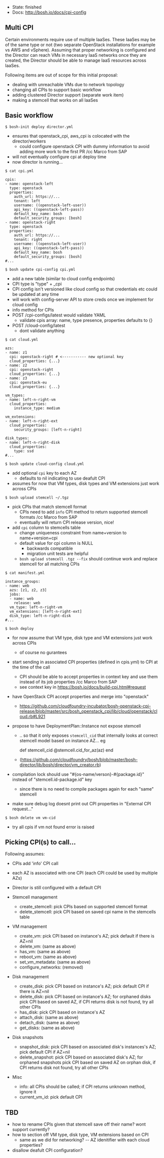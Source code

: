 - State: finished
- Docs: http://bosh.io/docs/cpi-config

## Multi CPI

Certain environments require use of multiple IaaSes. These IaaSes may be of the same type or not (two separate OpenStack installations for example vs AWS and vSphere). Assuming that proper networking is configured and the Director can reach VMs in necessary IaaS networks once they are created, the Director should be able to manage IaaS resources across IaaSes.

Following items are out of scope for this initial proposal:

- dealing with unreachable VMs due to network topology
- changing all CPIs to support basic workflow
- adding clustered Director support (separate work item)
- making a stemcell that works on all IaaSes

## Basic workflow

```
$ bosh-init deploy director.yml
```

- ensures that openstack_cpi, aws_cpi is colocated with the director/workers
  - could configure openstack CPI with dummy information to avoid adding more work to the first PR /cc Marco from SAP
- will not eventually configure cpi at deploy time
- now director is running...

```
$ cat cpi.yml

cpis:
- name: openstack-left
  type: openstack
  properties:
    auth_url: https://...
    tenant: left
    username: ((openstack-left-user))
    api_key: ((openstack-left-pass))
    default_key_name: bosh
    default_security_groups: [bosh]
- name: openstack-right
  type: openstack
  properties:
    auth_url: https://...
    tenant: right
    username: ((openstack-left-user))
    api_key: ((openstack-left-pass))
    default_key_name: bosh
    default_security_groups: [bosh]
#...

$ bosh update cpi-config cpi.yml
```

- add a new table (similar to cloud config endpoints)
- CPI type is "type" + _cpi
- CPI config isn't versioned like cloud config so that credentials etc could be updated at any time
- will work with config-server API to store creds once we implement for cloud config
- info method for CPIs
- POST /cpi-configs/latest would validate YAML
  - validate cpis array: name, type presence, properties defaults to {} 
- POST /cloud-config/latest
  - dont validate anything

```
$ cat cloud.yml

azs:
- name: z1
  cpi: openstack-right # <----------- new optional key
  cloud_properties: {...}
- name: z2
  cpi: openstack-right
  cloud_properties: {...}
- name: z3
  cpi: openstack-eu
  cloud_properties: {...}

vm_types:
- name: left-n-right-vm
  cloud_properties:
    instance_type: medium

vm_extensions:
- name: left-n-right-ext
  cloud_properties:
    security_groups: [left-n-right]

disk_types:
- name: left-n-right-disk
  cloud_properties:
    type: ssd
#...

$ bosh update cloud-config cloud.yml
```

- add optional `cpi` key to each AZ
  - defaults to nil indicating to use deafult CPI
- assumes for now that VM types, disk types and VM extensions just work across CPIs

```
$ bosh upload stemcell ~/.tgz
```

- pick CPIs that match stemcell format
  - CPIs need to add `info` CPI method to return supported stemcell formats /cc Marco from SAP
  - eventually will return CPI release version, nice!
- add `cpi` column to stemcells table
  - change uniqueness constraint from name+version to name+version+cpi
  - default value for cpi column is NULL
    - backwards compatible
    - migration unit tests are helpful
  - `bosh upload stemcell .tgz --fix` should continue work and replace stemcell for all matching CPIs

```
$ cat manifest.yml

instance_groups:
- name: web
  azs: [z1, z2, z3]
  jobs:
  - name: web
    release: web
  vm_type: left-n-right-vm
  vm_extensions: [left-n-right-ext]
  disk_type: left-n-right-disk
#...

$ bosh deploy
```

- for now assume that VM type, disk type and VM extensions just work across CPIs
  - of course no gurantees
- start sending in associated CPI properties (defined in cpis.yml) to CPI at the time of the call
  - CPI should be able to accept properties in context key and use them instead of its job properties /cc Marco from SAP
  - see context key in https://bosh.io/docs/build-cpi.html#request
- have OpenStack CPI accept properties and merge into "openstack"
  - https://github.com/cloudfoundry-incubator/bosh-openstack-cpi-release/blob/master/src/bosh_openstack_cpi/lib/cloud/openstack/cloud.rb#L921
- propose to have DeploymentPlan::Instance not expose stemcell
  - .. so that it only exposes `stemcell_cid` that internally looks at correct stemcell model based on instance AZ... eg

      def stemcell_cid
        @stemcell.cid_for_az(az)
      end

  - (https://github.com/cloudfoundry/bosh/blob/master/bosh-director/lib/bosh/director/vm_creator.rb)

- compilation lock should use "#{os-name/verson}-#{package.id}" instead of "stemcell.id-package.id" key
  - since there is no need to compile packages again for each "same" stemcell
- make sure debug log doesnt print out CPI properties in "External CPI request..."

```
$ bosh delete vm vm-cid
```

- try all cpis if vm not found error is raised

## Picking CPI(s) to call...

Following assumes:
- CPIs add 'info' CPI call
- each AZ is associated with one CPI (each CPI could be used by multiple AZs)
- Director is still configured with a default CPI

- Stemcell management
  - create_stemcell: pick CPIs based on supported stemcell format
  - delete_stemcell: pick CPI based on saved cpi name in the stemcells table

- VM management
  - create_vm: pick CPI based on instance's AZ; pick default if there is AZ=nil
  - delete_vm: (same as above)
  - has_vm: (same as above)
  - reboot_vm: (same as above)
  - set_vm_metadata: (same as above)
  - configure_networks: (removed)

- Disk management
  - create_disk: pick CPI based on instance's AZ; pick default CPI if there is AZ=nil
  - delete_disk: pick CPI based on instance's AZ; for orphaned disks pick CPI based on saved AZ, if CPI returns disk is not  found, try all other CPIs
  - has_disk: pick CPI based on instance's AZ
  - attach_disk: (same as above)
  - detach_disk: (same as above)
  - get_disks: (same as above)

- Disk snapshots
  - snapshot_disk: pick CPI based on associated disk's instances's AZ; pick default CPI if AZ=nil
  - delete_snapshot: pick CPI based on associated disk's AZ; for orphaned snapshots pick CPI based on saved AZ on orphan disk, if CPI returns disk not found, try all other CPIs

- Misc
  - info: all CPIs should be called; if CPI returns unknown method, ignore it
  - current_vm_id: pick default CPI

## TBD

- how to rename CPIs given that stemcell save off their name? wont support currently?
- how to section off VM type, disk type, VM extensions based on CPI
  - same as we did for networking? -- AZ idenitifier with each cloud properties?
- disallow deafult CPI configuration?
